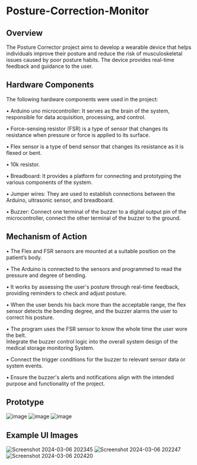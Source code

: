 # Posture-Correction-Monitor
## Overview
The Posture Corrector project aims to develop a wearable device that helps individuals improve their posture and reduce the risk of musculoskeletal issues caused by poor posture habits.  The device provides real-time feedback and guidance to the user. 

## Hardware Components
The following hardware components were used in the project: 

• Arduino uno microcontroller: It serves as the brain of the system, responsible for data acquisition, processing, and control. 

• Force-sensing resistor (FSR) is a type of sensor that changes its resistance when pressure or force is applied to its surface. 

• Flex sensor is a type of bend sensor that changes its resistance as it is flexed or bent. 

• 10k resistor. 

• Breadboard: It provides a platform for connecting and prototyping the various components of the system. 

• Jumper wires: They are used to establish connections between the Arduino, ultrasonic sensor, and breadboard. 

• Buzzer: Connect one terminal of the buzzer to a digital output pin of the microcontroller, connect the other terminal of the buzzer to the ground. 

## Mechanism of Action
• The Flex and FSR sensors are mounted at a suitable position on the patient’s body. 

• The Arduino is connected to the sensors and programmed to read the pressure and degree of bending. 

• It works by assessing the user's posture through real-time feedback, providing reminders to check and adjust posture. 

• When the user bends his back more than the acceptable range, the flex sensor detects the bending degree, and the buzzer alarms the user to correct his posture. 

• The program uses the FSR sensor to know the whole time the user wore the belt.   
Integrate the buzzer control logic into the overall system design of the medical storage monitoring System. 

• Connect the trigger conditions for the buzzer to relevant sensor data or system events. 

• Ensure the buzzer's alerts and notifications align with the intended purpose and functionality of the project. 

## Prototype
![image](https://github.com/H3SHAM03/Posture-Correction-Monitor/assets/115306247/855793dd-8b1c-419e-b97c-01d2f57e974d)
![image](https://github.com/H3SHAM03/Posture-Correction-Monitor/assets/115306247/8de058fe-6bc2-4bd1-bc0a-d2090c65fd71)
![image](https://github.com/H3SHAM03/Posture-Correction-Monitor/assets/115306247/815f3863-4c8c-497d-bf12-18f0dd156e26)

## Example UI Images
![Screenshot 2024-03-06 202345](https://github.com/H3SHAM03/Posture-Correction-Monitor/assets/115306247/96d163ca-a838-41f7-9ca4-f87477134d38)
![Screenshot 2024-03-06 202247](https://github.com/H3SHAM03/Posture-Correction-Monitor/assets/115306247/686d738f-17bf-465d-a03c-3a9c4d7bec56)
![Screenshot 2024-03-06 202420](https://github.com/H3SHAM03/Posture-Correction-Monitor/assets/115306247/fae8bea1-ea93-4b81-aeb2-83ec2e071d2d)
